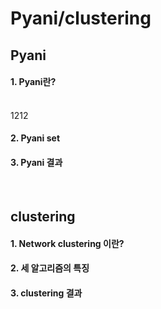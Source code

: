 Pyani/clustering
====================
## Pyani

#### 1. Pyani란?
<br/>
1212

#### 2. Pyani set

#### 3. Pyani 결과
<br/>

## clustering

#### 1. Network clustering 이란?

#### 2. 세 알고리즘의 특징

#### 3. clustering 결과
